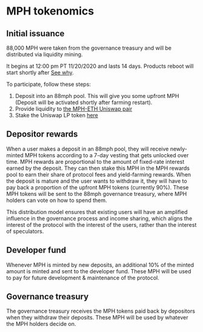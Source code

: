 # MPH tokenomics

## Initial issuance

88,000 MPH were taken from the governance treasury and will be distributed via liquidity mining.

It begins at 12:00 pm PT 11/20/2020 and lasts 14 days. Products reboot will start shortly after [See why](https://medium.com/88mphapp/88mph-mphminter-contract-issue-6365dbcacb4f).

To participate, follow these steps:

1. Deposit into an 88mph pool. This will give you some upfront MPH (Deposit will be activated shortly after farming restart).
2. Provide liquidity to [the MPH-ETH Uniswap pair](https://info.uniswap.org/pair/0x4d96369002fc5b9687ee924d458a7e5baa5df34e)
3. Stake the Uniswap LP token [here](https://88mph.app/farming)

## Depositor rewards

When a user makes a deposit in an 88mph pool, they will receive newly-minted MPH tokens according to a 7-day vesting that gets unlocked over time. MPH rewards are proportional to the amount of fixed-rate interest earned by the deposit. They can then stake this MPH in the MPH rewards pool to earn their share of protocol fees and yield-farming rewards. When the deposit is mature and the user wants to withdraw it, they will have to pay back a proportion of the upfront MPH tokens (currently 90%). These MPH tokens will be sent to the 88mph governance treasury, where MPH holders can vote on how to spend them.

This distribution model ensures that existing users will have an amplified influence in the governance process and income sharing, which aligns the interest of the protocol with the interest of the users, rather than the interest of speculators.

## Developer fund

Whenever MPH is minted by new deposits, an additional 10% of the minted amount is minted and sent to the developer fund. These MPH will be used to pay for future development & maintenance of the protocol.

## Governance treasury

The governance treasury receives the MPH tokens paid back by depositors when they withdraw their deposits. These MPH will be used by whatever the MPH holders decide on.
